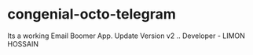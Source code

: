 # congenial-octo-telegram
Its a working Email Boomer App. Update Version v2 .. Developer - LIMON HOSSAIN 
